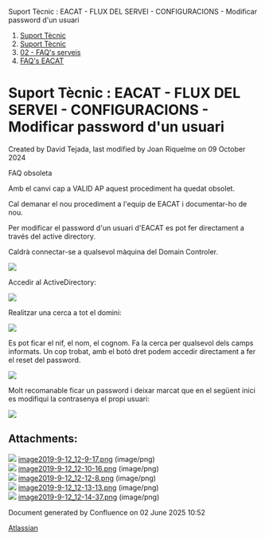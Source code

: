 Suport Tècnic : EACAT - FLUX DEL SERVEI - CONFIGURACIONS - Modificar password d'un usuari  

1.  [Suport Tècnic](index.md)
2.  [Suport Tècnic](13893782.md)
3.  [02 - FAQ's serveis](26313393.md)
4.  [FAQ's EACAT](28705559.md)

Suport Tècnic : EACAT - FLUX DEL SERVEI - CONFIGURACIONS - Modificar password d'un usuari
=========================================================================================

Created by David Tejada, last modified by Joan Riquelme on 09 October 2024

  

FAQ obsoleta

Amb el canvi cap a VALID AP aquest procediment ha quedat obsolet.

Cal demanar el nou procediment a l'equip de EACAT i documentar-ho de nou.

  

Per modificar el password d'un usuari d'EACAT es pot fer directament a través del active directory.

Caldrà connectar-se a qualsevol màquina del Domain Controler.

![](attachments/26318926/26318931.png)

Accedir al ActiveDirectory:

![](attachments/26318926/26318927.png)

  

Realitzar una cerca a tot el domini:

![](attachments/26318926/26318928.png)

  

Es pot ficar el nif, el nom, el cognom. Fa la cerca per qualsevol dels camps informats. Un cop trobat, amb el botó dret podem accedir directament a fer el reset del password.

![](attachments/26318926/26318929.png)

Molt recomanable ficar un password i deixar marcat que en el següent inici es modifiqui la contrasenya el propi usuari:

  

![](attachments/26318926/26318930.png)

  

  

  

Attachments:
------------

![](images/icons/bullet_blue.gif) [image2019-9-12\_12-9-17.png](attachments/26318926/26318927.png) (image/png)  
![](images/icons/bullet_blue.gif) [image2019-9-12\_12-10-16.png](attachments/26318926/26318928.png) (image/png)  
![](images/icons/bullet_blue.gif) [image2019-9-12\_12-12-8.png](attachments/26318926/26318929.png) (image/png)  
![](images/icons/bullet_blue.gif) [image2019-9-12\_12-13-13.png](attachments/26318926/26318930.png) (image/png)  
![](images/icons/bullet_blue.gif) [image2019-9-12\_12-14-37.png](attachments/26318926/26318931.png) (image/png)  

Document generated by Confluence on 02 June 2025 10:52

[Atlassian](http://www.atlassian.com/)